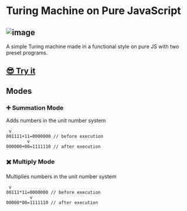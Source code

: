 # Turing Machine on Pure JavaScript
![image](https://github.com/GalaxyShad/js-turing-machine/assets/52833080/21d2baa1-2d3c-4569-9359-44e9d66adbd3)
---

A simple Turing machine made in a functional style on pure JS with two preset programs. 
## [😎 Try it](https://galaxyshad.github.io/js-turing-machine/)
## Modes
### ➕ Summation Mode 
Adds numbers in the unit number system
```
 v
001111+11=0000000 // before execution
        v
000000+00=1111110 // after execution
```
### ✖️ Multiply Mode 
Multiplies numbers in the unit number system
```
 v
00111*11=0000000 // before execution
         v
00000*00=1111110 // after execution
```



